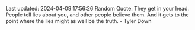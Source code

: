 Last updated: 2024-04-09 17:56:26
Random Quote: They get in your head. People tell lies about you, and other people believe them. And it gets to the point where the lies might as well be the truth. - Tyler Down